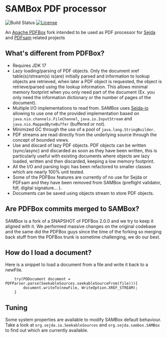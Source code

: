 SAMBox PDF processor
=====================
![Build Status](https://github.com/torakiki/sambox/actions/workflows/build.yml/badge.svg)
[![License](http://img.shields.io/badge/license-APLv2-blue.svg)](http://www.apache.org/licenses/LICENSE-2.0.html)

An [Apache PDFBox](https://github.com/apache/pdfbox) fork intended to be used as PDF processor for [Sejda](https://github.com/torakiki/sejda) and [PDFsam](https://github.com/torakiki/pdfsam) related projects

What's different from PDFBox?
---------
+ Requires JDK 17
+ Lazy loading/parsing of PDF objects. Only the document xref table(s)/stream(s) is(are) initially parsed and information to lookup objects are retrieved, when later a PDF object is requested, the object is retrieve/parsed using the lookup information. This allows minimal memory footprint when you only need part of the document (Ex. you only need the information dictionary or the number of pages of the document).
+ Multiple I/O implementations to read from. SAMBox uses [Sejda-io](https://github.com/torakiki/sejda-io) allowing to use one of the provided implementation based on `java.nio.channels.FileChannel`, `java.io.InputStream` and `java.nio.MappedByteBuffer` (buffered or not).
+ Minimized GC through the use of a pool of `java.lang.StringBuilder`.
+ PDF streams are read directly from the underlying source through the concept of bounded views.
+ Use and discard of lazy PDF objects. PDF objects can be written (sync/async) and discarded as soon as they have been written, this is particularly useful with existing documents where objects are lazy loaded, written and then discarded, keeping a low memory footprint.
+ All the I/O and parsing logic has been refactored to smaller classes which are nearly 100% unit tested. 
+ Some of the PDFBox features are currently of no use for Sejda or PDFsam and they have been removed from SAMBox (preflight validator, fdf, digital signature... ).
+ Documents can be saved using objects stream to store PDF objects.

Are PDFBox commits merged to SAMBox?
---------
SAMBox is a fork of a SNAPSHOT of PDFBox 2.0.0 and we try to keep it aligned with it. We performed massive changes on the original codebase and the same did the PDFBox guys since the time of the forking so merging back stuff from the PDFBox trunk is sometime challenging, we do our best.

How do I load a document?
---------
Here is a snippet to load a document from a file and write it back to a newFile. 
``` 
    try(PDDocument document = PDFParser.parse(SeekableSources.seekableSourceFrom(file))){
        document.writeTo(newFile, WriteOption.XREF_STREAM);
    }
``` 

Tuning
---------
Some system properties are available to modify SAMBox default behaviour. Take a look at `org.sejda.io.SeekableSources` and `org.sejda.sambox.SAMBox` to find out which are currently available.